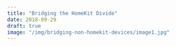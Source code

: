 ```yaml
---
title: "Bridging the HomeKit Divide"
date: 2018-09-29
draft: true
image: "/img/bridging-non-homekit-devices/image1.jpg"
---
```


